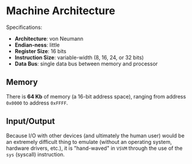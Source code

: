 # Machine Architecture

Specifications:
*  **Architecture**: von Neumann
*  **Endian-ness**: little
*  **Register Size**: 16 bits
*  **Instruction Size**: variable-width (8, 16, 24, or 32 bits)
*  **Data Bus**: single data bus between memory and processor

## Memory
There is **64 Kb** of memory (a 16-bit address space), ranging from address `0x0000` to address `0xFFFF`.

## Input/Output
Because I/O with other devices (and ultimately the human user) would be an extremely difficult thing to emulate (without an operating system, hardware drivers, etc.), it is "hand-waved" in `VSVM` through the use of the `sys` (syscall) instruction.
